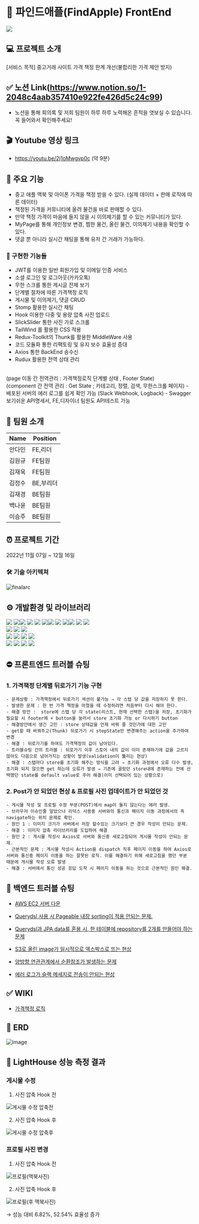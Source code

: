 # 🍎 파인드애플(FindApple) FrontEnd

<img src="https://i.ibb.co/BjYLwvp/cover.jpg"/>

## 💻 프로젝트 소개
[서비스 목적]  중고거래 사이트 가격 책정 한계 개선(불합리한 가격 제안 방지)

## <div>✅ 노션 Link(https://www.notion.so/1-2048c4aab357410e922fe426d5c24c99)</div>
- 노션을 통해 회의록 및 저희 팀원이 하루 하루 노력해온 흔적을 엿보실 수 있습니다. 꼭 들어와서 확인해주세요!

## 🎬 Youtube 영상 링크
- https://youtu.be/2j1oMwgvp0c (약 9분)


##  🎯 주요 기능
- 중고 애플 맥북 및 아이폰 가격을 책정 받을 수 있다.
(실제 데이터 + 판매 로직에 따른 데이터)
- 책정된 가격을 커뮤니티에 올려 물건을 바로 판매할 수 있다.
- 만약 책정 가격이 마음에 들지 않을 시 이의제기를 할 수 있는 커뮤니티가 있다.
- MyPage를 통해 개인정보 변경, 찜한 물건, 올린 물건, 이의제기 내용을 확인할 수 있다.
- 댓글 뿐 아니라 실시간 채팅을 통해 유저 간 거래가 가능하다.

### 🔨 구현한 기능들
- JWT를 이용한 일반 회원가입 및 이메일 인증 서비스
- 소셜 로그인 및 로그아웃(카카오톡)
- 무한 스크롤 통한 게시글 전체 보기
- 단계별 절차에 따른 가격책정 로직
- 게시물 및 이의제기, 댓글 CRUD
- Stomp 활용한 실시간 채팅
- Hook 이용한 다중 및 용량 압축 사진 업로드
- SlickSlider 통한 사진 가로 스크롤
- TailWind 를 활용한 CSS 적용
- Redux-Toolkit의 Thunk를 활용한 MiddleWare 사용
- 코드 모듈화 통한 리팩토링 및 유지 보수 효율성 증대
- Axios 통한 BackEnd 송수신
- Rudux 활용한 전역 상태 관리
<br/>
(page 이동 간 전역관리 : 가격책정로직 단계별 상태 , Footer State)
<br/>
(component 간 전역 관리 : Get State ; 카테고리, 정렬, 검색, 무한스크롤 페이지)
- 배포된 서버의 에러 로그를 쉽게 확인 가능 (Slack Webhook, Logback)
- Swagger 보기쉬운 API명세서, FE,디자이너 팀원도 API테스트 가능


##  👥 팀원 소개
 | Name | Position|
| --- | --- |
| 안다민 | FE,리더  |
| 김원규 | FE팀원 |
| 김재욱 | FE팀원 |
| 김정수 | BE,부리더 |
| 김재경 | BE팀원 |
| 백나윤 | BE팀원 |
| 이승주 | BE팀원 |


## ⏰ 프로젝트 기간
2022년 11월 07일 ~ 12월 16일

### 🛠 기술 아키텍쳐

![finalarc](https://user-images.githubusercontent.com/70747064/207752611-102a2d71-5c1d-4745-a0d1-ba3a5f20cbf4.png)

## ⚙️ 개발환경 및 라이브러리
<div><img src="https://img.shields.io/badge/HTML5-E34F26?style=flat-square&logo=HTML5&logoColor=white"/> <img src="https://img.shields.io/badge/CSS3-1572B6?style=flat-square&logo=CSS3&logoColor=white"/><img src="https://img.shields.io/badge/TailwindCSS-06B6D4?style=flat-square&logo=Tailwind-CSS&logoColor=white"/> <img src="https://img.shields.io/badge/JavaScript-F7DF1E?style=flat-square&logo=JavaScript&logoColor=black"/> <img src="https://img.shields.io/badge/React-61DAFB?style=flat-square&logo=React&logoColor=white"/> <img src="https://img.shields.io/badge/Redux-764ABC?style=flat-square&logo=Redux&logoColor=white"/><img src="https://img.shields.io/badge/Vercel-000000?style=flat-square&logo=Vercel&logoColor=white"/<img src="https://img.shields.io/badge/Git-F05032?style=for-the-badge&logo=Git&logoColor=white">
<img src="https://img.shields.io/badge/github-181717?style=for-the-badge&logo=github&logoColor=white">
<img src="https://img.shields.io/badge/kakao login-FFCD00?style=for-the-badge&logo=kakao&logoColor=black"><img src="https://img.shields.io/badge/yarn-%232C8EBB.svg?style=for-the-badge&logo=yarn&logoColor=white">
<img src="https://img.shields.io/badge/Spring Boot-6DB33F?style=for-the-badge&logo=Spring Boot&logoColor=white"> <img src="https://img.shields.io/badge/Spring Security-6DB33F?style=for-the-badge&logo=Spring Security&logoColor=white">
<br>
<img src="https://img.shields.io/badge/Java-007396?style=for-the-badge&logo=Java&logoColor=white"> <img src="https://img.shields.io/badge/JSON Web Tokens-000000?style=for-the-badge&logo=JSON Web Tokens&logoColor=white">
<img src="https://img.shields.io/badge/Gradle-02303A?style=for-the-badge&logo=Gradle&logoColor=white">
<br>
<img src="https://img.shields.io/badge/IntelliJ IDEA-000000?style=for-the-badge&logo=IntelliJ IDEA&logoColor=white">
<img src="https://img.shields.io/badge/Sourcetree-0052CC?style=for-the-badge&logo=Sourcetree&logoColor=white">
<img src="https://img.shields.io/badge/Postman-FF6C37?style=for-the-badge&logo=Postman&logoColor=white">
<img src="https://img.shields.io/badge/Notion-000000?style=for-the-badge&logo=Notion&logoColor=white">
<br>
<img src="https://img.shields.io/badge/AmazonEC2-FF9900?style=for-the-badge&logo=AmazonEC2&logoColor=white">
<img src="https://img.shields.io/badge/Amazon S3-569A31?style=for-the-badge&logo=Amazon S3&logoColor=white">
<img src="https://img.shields.io/badge/MySQL-4479A1?style=for-the-badge&logo=MySQL&logoColor=white">
<img src="https://img.shields.io/badge/Ubuntu-E95420?style=for-the-badge&logo=Ubuntu&logoColor=white">
<br>
</div>


## ⛔️ 프론트엔드 트러블 슈팅

### 1. 가격책정 단계별 뒤로가기 기능 구현
    - 문제상황 : 가격책정에서 뒤로가기 섹션이 불가능 ⇒ 각 스텝 당 값을 저장하지 못 한다.
    - 발생한 문제 : 한 번 가격 책정을 마쳤을 때 수정하려면 처음부터 다시 해야 한다.
    - 해결 방안 :  store에 스탭 당 각 state(리스트, 현재 선택한 스탭)을 저장, 초기화가 필요할 시 footer에 + button을 눌러서 store 초기화 가능 or 다시하기 button
    - 해결방안에서 생긴 고민 : store 상태값을 언제 바꿔 줄 것인가에 대한 고민
    - get할 때 바꿔주고(Thunk) 뒤로가기 시 stepState만 변경해주는 action을 추가하여 변경
    - 해결 : 뒤로가기를 하여도 가격책정의 값이 남아있다.
    - 트러블슈팅 간의 트러블 : 뒤로가기 이후 스토어 내의 값이 이미 존재하기에 값을 고르지 않아도 다음으로 넘어가지는 상황이 발생(validation이 뚫리는 현상)
    - 해결 : 스탭마다 store를 초기화 해주는 방식을 고려 ⇒ 초기화 과정에서 오류 다수 발생, 초기화 되지 않으면 get 하는데 오류가 발생 ⇒ 기존에 골랐던 store내에 존재하는 전에 선택했던 state를 default value로 주어 해결(이미 선택되어 있는 상황으로)
    
### 2. Post가 안 되었던 현상 & 프로필 사진 업데이트가 안 되었던 것
    - 게시물 작성 및 프로필 수정 부분(POST)에서 map이 돌지 않는다는 에러 발생.
    - 브라우저 이슈인줄 알았으나 리덕스 사용중 서버와의 통신과 페이지 이동 과정에서의 즉 navigate하는 위치 문제로 확인.
    - 원인 1 : 이미지 크기가 서버에서 저장 할수있는 크기보다 큰 경우 작성이 안되는 문제.
    - 해결 : 이미지 압축 라이브러리를 도입하여 해결
    - 원인 2 : 게시물 작성시 Axios로 서버와 통신중 새로고침되어 게시물 작성이 안되는 문제.
    - 근본적인 문제 : 게시물 작성시 Action을 dispatch 직후 페이지 이동을 하여 Axios로 서버와 통신중 페이지 이동을 하는 잘못된 로직. 이를 해결하기 위해 새로고침을 했던 부분 때문에 게시물 작성 오류 발생
    - 해결 : 서버에서 통신 성공 응답 도착 시 페이지 이동을 하는 것으로 근본적인 원인 해결.


## 🎯 백엔드 트러블 슈팅

- <a href="https://github.com/HangHae99-9-C-A/Backend/wiki/AWS-EC2-%EC%84%9C%EB%B2%84-%EB%8B%A4%EC%9A%B4" rel="nofollow">AWS EC2 서버 다운</a>

- <a href="https://github.com/HangHae99-9-C-A/Backend/wiki/Querydsl-%EC%82%AC%EC%9A%A9-%EC%8B%9C-Pageable-%EB%82%B4%EC%9E%A5-sorting%EC%9D%B4-%EC%A0%81%EC%9A%A9-%EC%95%88%EB%90%98%EB%8A%94-%EB%AC%B8%EC%A0%9C." rel="nofollow">Querydsl 사용 시 Pageable 내장 sorting이 적용 안되는 문제.</a>

- <a href="https://github.com/HangHae99-9-C-A/Backend/wiki/Querydsl%EA%B3%BC-JPA-data%EB%A5%BC-%ED%98%BC%EC%9A%A9-%EC%8B%9C,-%ED%95%9C-%ED%85%8C%EC%9D%B4%EB%B8%94%EC%97%90-repository%EB%A5%BC-2%EA%B0%9C%EB%A5%BC-%EB%A7%8C%EB%93%A4%EC%96%B4%EC%95%BC-%ED%95%98%EB%8A%94-%EB%AC%B8%EC%A0%9C" rel="nofollow">Querydsl과 JPA data를 혼용 시, 한 테이블에 repository를 2개를 만들어야 하는 문제</a>

- <a href="https://github.com/HangHae99-9-C-A/Backend/wiki/S3%EB%A1%9C-%EC%98%AC%EB%A6%B0-image%EA%B0%80-%EC%9D%BC%EC%8B%9C%EC%A0%81%EC%9C%BC%EB%A1%9C-%EC%97%91%EC%8A%A4%EB%B0%95%EC%8A%A4%EB%A1%9C-%EB%9C%A8%EB%8A%94-%ED%98%84%EC%83%81" rel="nofollow">S3로 올린 image가 일시적으로 엑스박스로 뜨는 현상</a>

- <a href="https://github.com/HangHae99-9-C-A/Backend/wiki/%EC%96%91%EB%B0%A9%ED%96%A5-%EC%97%B0%EA%B4%80%EA%B4%80%EA%B3%84%EC%97%90%EC%84%9C-%EC%88%9C%ED%99%98%EC%B0%B8%EC%A1%B0%EA%B0%80-%EB%B0%9C%EC%83%9D%ED%95%98%EB%8A%94-%EB%AC%B8%EC%A0%9C" rel="nofollow">양방향 연관관계에서 순환참조가 발생하는 문제</a>

- <a href="https://github.com/HangHae99-9-C-A/Backend/wiki/%EC%97%90%EB%9F%AC-%EB%A1%9C%EA%B7%B8%EA%B0%80-%EC%8A%AC%EB%9E%99-%EB%A9%94%EC%84%B8%EC%A7%80%EB%A1%9C-%EC%A0%84%EC%86%A1%EC%9D%B4-%EC%95%88%EB%90%98%EB%8A%94-%ED%98%84%EC%83%81" rel="nofollow">에러 로그가 슬랙 메세지로 전송이 안되는 현상</a>

## ✅ WIKI
- <a href="https://github.com/HangHae99-9-C-A/Backend/wiki/%EA%B0%80%EA%B2%A9%EC%B1%85%EC%A0%95-%EB%A1%9C%EC%A7%81" rel="nofollow">가격책정 로직</a>


## 🎈 ERD

![image](https://user-images.githubusercontent.com/113455892/206991475-6c1b39bd-143d-4a8f-8a0b-4a3e49c06edf.png)



## 💯 LightHouse 성능 측정 결과

### 게시물 수정
1) 사진 압축 Hook 전

![게시물 수정 압축전](https://user-images.githubusercontent.com/70747064/207323022-0f2bcf8b-6255-4faa-b136-2a8e541ab9a8.png)

2) 사진 압축 Hook 후

![게시물 수정 압축후](https://user-images.githubusercontent.com/70747064/207323032-6a6e964c-4c9c-41f2-b4ce-662d1cbee63d.png)

### 프로필 사진 변경

1) 사진 압축 Hook 전

![프로필(맥북사진)](https://user-images.githubusercontent.com/70747064/207323039-adec7778-bbf5-4975-afd7-20c1f55a6120.png)

2) 사진 압축 Hook 후

![프로필(후 맥북사진)](https://user-images.githubusercontent.com/70747064/207323043-c02cf739-4dcf-4177-bed1-e98a02d6bbc4.png)

→ 성능 대비 6.82%, 52.54% 효율성 증가
